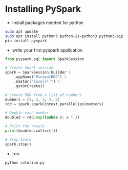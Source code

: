# Installing PySpark

* install packages needed for python

```bash
sudo apt update
sudo apt install python3 python-is-python3 python3-pip
pip install pyspark
```

* write your first pyspark application

```python
from pyspark.sql import SparkSession

# Create Spark session
spark = SparkSession.builder \
    .appName("MinimalRDD") \
    .master("local[*]") \
    .getOrCreate()

# Create RDD from a list of numbers
numbers = [1, 2, 3, 4, 5]
rdd = spark.sparkContext.parallelize(numbers)

# Double each number
doubled = rdd.map(lambda x: x * 2)

# Print the result
print(doubled.collect())

# Stop Spark
spark.stop()
```

* run

```bash
python solution.py
```
